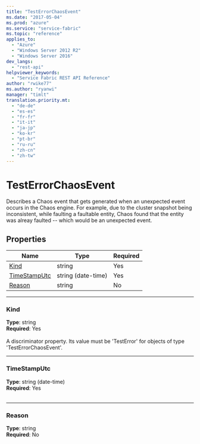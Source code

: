 ```yaml
---
title: "TestErrorChaosEvent"
ms.date: "2017-05-04"
ms.prod: "azure"
ms.service: "service-fabric"
ms.topic: "reference"
applies_to: 
  - "Azure"
  - "Windows Server 2012 R2"
  - "Windows Server 2016"
dev_langs: 
  - "rest-api"
helpviewer_keywords: 
  - "Service Fabric REST API Reference"
author: "rwike77"
ms.author: "ryanwi"
manager: "timlt"
translation.priority.mt: 
  - "de-de"
  - "es-es"
  - "fr-fr"
  - "it-it"
  - "ja-jp"
  - "ko-kr"
  - "pt-br"
  - "ru-ru"
  - "zh-cn"
  - "zh-tw"
---
```

# TestErrorChaosEvent

Describes a Chaos event that gets generated when an unexpected event occurs in the Chaos engine.
For example, due to the cluster snapshot being inconsistent, while faulting a faultable entity, Chaos found that the entity was alreay faulted -- which would be an unexpected event.


## Properties
| Name | Type | Required |
| --- | --- | --- |
| [Kind](#kind) | string | Yes |
| [TimeStampUtc](#timestamputc) | string (date-time) | Yes |
| [Reason](#reason) | string | No |

____
### Kind
__Type__: string <br/>
__Required__: Yes <br/>
<br/>
A discriminator property. Its value must be 'TestError' for objects of type 'TestErrorChaosEvent'.

____
### TimeStampUtc
__Type__: string (date-time) <br/>
__Required__: Yes<br/>
<br/>


____
### Reason
__Type__: string <br/>
__Required__: No<br/>
<br/>

